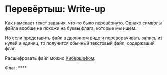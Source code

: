 # Перевёртыш: Write-up

Как намекает текст задания, что-то было перевёрнуто. Однако символы файла вообще не похожи на буквы флага, которые мы ищем.

Но если представить файл в двоичном виде и переворачивать запись из нулей и единиц, то получится обычный текстовый файл, содержащий флаг.

Расшифровать файл можно [Кибершефом](https://gchq.github.io/CyberChef/#recipe=To_Binary%28%27None%27%29Reverse%28%27Character%27%29From_Binary%28%27Space%27%29).

Флаг: ****
